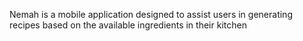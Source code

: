 Nemah is a mobile application designed to assist users in generating recipes based on the available ingredients in their kitchen
